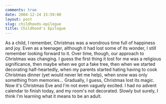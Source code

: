 ```yaml
---
comments: true
date: 2004-12-24 15:59:00
layout: post
slug: childhoods-epilogue
title: Childhood's Epilogue
---
```


As a child, I remember, Christmas was a wondrous time full of happiness and joy.  Even as a teenager, although it had lost some of its wonder, I still remember looking forward to it.  Over time, though, our approach to Christmas was changing.  I guess the first thing it lost for me was a religious significance, then maybe when we got a fake tree, then when we started decorating half-heartedly, when my parents started hating having to cook Christmas dinner (yet would never let me help), when snow was only something from memories...  Gradually, I guess, Christmas lost its magic.  Now it's Christmas Eve and I'm not even vaguely excited.  I had no advent calendar to finish today, and my room's not decorated.  Slowly but surely, I think I'm learning what it means to be an adult.

